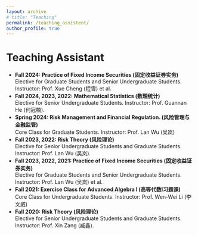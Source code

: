```yaml
---
layout: archive
# title: "Teaching"
permalink: /teaching_assistent/
author_profile: true
---
```


  
Teaching Assistant
======
* **Fall 2024: Practice of Fixed Income Securities (固定收益证券实务)** <br> Elective for Graduate Students and Senior Undergraduate Students. Instructor: Prof. Xue Cheng (程雪) et al.
* **Fall 2024, 2023, 2022: Mathematical Statistics (数理统计)** <br> Elective for Senior Undergraduate Students. Instructor: Prof. Guannan He (何冠楠).
* **Spring 2024: Risk Management and Financial Regulation. (风险管理与金融监管)** <br> Core Class for Graduate Students. Instructor: Prof. Lan Wu (吴岚)
* **Fall 2023, 2022: Risk Theory (风险理论)** <br> Elective for Senior Undergraduate Students and Graduate Students. Instructor: Prof. Lan Wu (吴岚).
* **Fall 2023, 2022, 2021: Practice of Fixed Income Securities (固定收益证券实务)** <br> Elective for Graduate Students and Senior Undergraduate Students. Instructor: Prof. Lan Wu (吴岚) et al.
* **Fall 2021: Exercise Class for Advanced Algebra I (高等代数I习题课)** <br> Core Class for Undergraduate Students. Instructor: Prof. Wen-Wei Li (李文威)
* **Fall 2020: Risk Theory (风险理论)** <br> Elective for Senior Undergraduate Students and Graduate Students. Instructor: Prof. Xin Zang (臧鑫).

  

